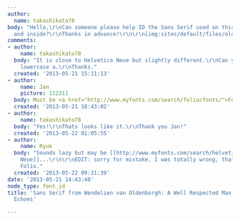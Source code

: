 ```yaml
---
author:
  name: takashikato78
body: "Hello,\r\nCan someone please help ID the Sans Serif used on this book cover
  and inside?\r\nThanks in advance!\r\n\r\n[img:sites/default/files/old-images/A-well-respected-man-e1354337976192-764x1024_4294.jpg]\r\n\r\n[img:sites/default/files/old-images/photo_4355.JPG]\r\n\r\n[img:sites/default/files/old-images/photo2_4954.jpg]\r\n\r\n[img:sites/default/files/old-images/photo3_4882.jpg]"
comments:
- author:
    name: takashikato78
  body: "It is close to Helvetica Neue but slightly different.\r\nCan you see the
    lowercase a.\r\nThanks."
  created: '2013-05-21 15:11:13'
- author:
    name: Jan
    picture: 112311
  body: Must be <a href="http://www.myfonts.com/search/folio/fonts/">Folio</a>.
  created: '2013-05-21 18:43:02'
- author:
    name: takashikato78
  body: "Yes!\r\nThats looks like it.\r\nThank you Jan!"
  created: '2013-05-22 01:05:55'
- author:
    name: Ryuk
  body: "Sounds lazy but may be [[http://www.myfonts.com/search/helvetica+neue|Helvetica
    Neue]]...\r\n\r\nEDIT: sorry for mistake, I was totally wrong, that's definitely
    Folio."
  created: '2013-05-22 09:31:39'
date: '2013-05-21 14:43:48'
node_type: font_id
title: 'Sans Serif from Wendelien van Oldenborgh: A Well Respected Man, or Book of
  Echoes'

---
```


